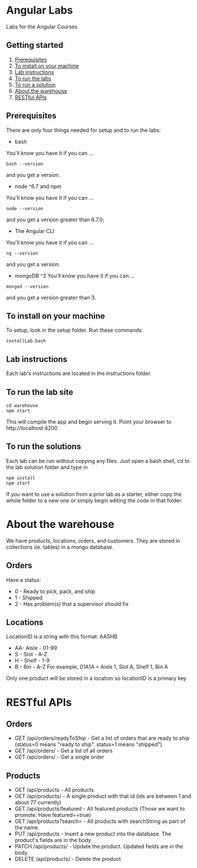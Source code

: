 # Angular Labs
Labs for the Angular Courses

## Getting started
1. [Prerequisites](#prerequisites)
1. [To install on your machine](#to-install-on-your-machine)
1. [Lab instructions](#lab-instructions)
1. [To run the labs](#to-run-the-labs)
1. [To run a solution](#to-run-a-solution)
1. [About the warehouse](#about-the-warehouse)
1. [RESTful APIs](#restful-apis)

## Prerequisites
There are only four things needed for setup and to run the labs:
* bash 

You'll know you have it if you can ...

```
bash --version
```

and you get a version.

* node ^6.7 and npm

You'll know you have it if you can ...

```
node --version
```

and you get a version greater than 6.7.0;

* The Angular CLI

You'll know you have it if you can ...

```
ng --version
```

and you get a version.

* mongoDB ^3
You'll know you have it if you can ...

```
mongod --version
```

and you get a version greater than 3.


## To install on your machine

To setup, look in the setup folder. Run these commands:

```
installLab.bash
```

## Lab instructions

Each lab's instructions are located in the instructions folder. 


## To run the lab site
```
cd warehouse
npm start
```
This will compile the app and begin serving it.
Point your browser to http://localhost:4200

## To run the solutions
Each lab can be run without copying any files. Just open a bash shell, cd to the lab solution folder and type in 
```
npm install
npm start
```
If you want to use a solution from a prior lab as a starter, either copy the whole folder to a new one or simply begin editing the code in that folder.

# About the warehouse
We have products, locations, orders, and customers. They are stored in collections (ie. tables) in a mongo database.

## Orders
Have a status:
* 0 - Ready to pick, pack, and ship
* 1 - Shipped
* 2 - Has problem(s) that a supervisor should fix

## Locations
LocationID is a string with this format: AASHB
* AA- Aisle - 01-99
* S - Slot - A-Z
* H - Shelf - 1-9
* B - Bin - A-Z
For example, 
01A1A = Aisle 1, Slot A, Shelf 1, Bin A

Only one product will be stored in a location so locationID is a primary key

# RESTful APIs
## Orders
* GET /api/orders/readyToShip - Get a list of orders that are ready to ship (status=0 means "ready to ship". status=1 means "shipped")
* GET /api/orders/ - Get a list of all orders
* GET /api/orders/<id> - Get a single order
## Products
* GET /api/products - All products
* GET /api/products/<id> - A single product with that id (ids are between 1 and about 77 currently)
* GET /api/products/featured - All featured products (Those we want to promote. Have featured==true)
* GET /api/products?search=<searchString> - All products with searchString as part of the name.
* PUT /api/products - Insert a new product into the database. The product's fields are in the body.
* PATCH /api/products/<id> - Update the product. Updated fields are in the body.
* DELETE /api/products/<id> - Delete the product
